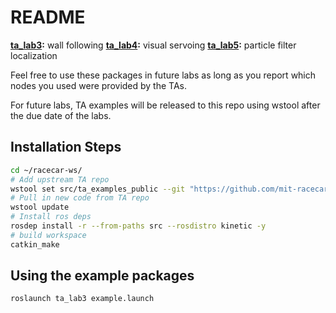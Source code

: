 # README

**[ta_lab3](/ta_lab3):** wall following
**[ta_lab4](/ta_lab4):** visual servoing
**[ta_lab5](/ta_lab5):** particle filter localization

Feel free to use these packages in future labs as long as you report which nodes you used were provided by the TAs.
 
For future labs, TA examples will be released to this repo using wstool after the due date of the labs.
 
## Installation Steps
```bash
cd ~/racecar-ws/
# Add upstream TA repo
wstool set src/ta_examples_public --git "https://github.com/mit-racecar/TA_example_labs.git"
# Pull in new code from TA repo
wstool update
# Install ros deps
rosdep install -r --from-paths src --rosdistro kinetic -y
# build workspace
catkin_make
```

## Using the example packages
```bash
roslaunch ta_lab3 example.launch
``` 